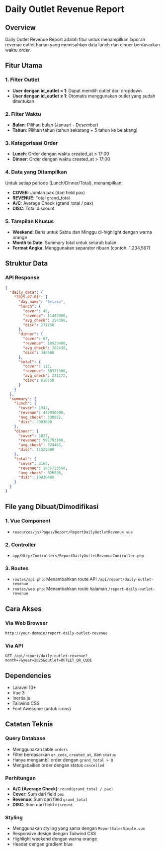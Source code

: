 # Daily Outlet Revenue Report

## Overview
Daily Outlet Revenue Report adalah fitur untuk menampilkan laporan revenue outlet harian yang memisahkan data lunch dan dinner berdasarkan waktu order.

## Fitur Utama

### 1. Filter Outlet
- **User dengan id_outlet = 1**: Dapat memilih outlet dari dropdown
- **User dengan id_outlet ≠ 1**: Otomatis menggunakan outlet yang sudah ditentukan

### 2. Filter Waktu
- **Bulan**: Pilihan bulan (Januari - Desember)
- **Tahun**: Pilihan tahun (tahun sekarang + 5 tahun ke belakang)

### 3. Kategorisasi Order
- **Lunch**: Order dengan waktu created_at ≤ 17:00
- **Dinner**: Order dengan waktu created_at > 17:00

### 4. Data yang Ditampilkan
Untuk setiap periode (Lunch/Dinner/Total), menampilkan:
- **COVER**: Jumlah pax (dari field pax)
- **REVENUE**: Total grand_total
- **A/C**: Average Check (grand_total / pax)
- **DISC**: Total discount

### 5. Tampilan Khusus
- **Weekend**: Baris untuk Sabtu dan Minggu di-highlight dengan warna orange
- **Month to Date**: Summary total untuk seluruh bulan
- **Format Angka**: Menggunakan separator ribuan (contoh: 1,234,567)

## Struktur Data

### API Response
```json
{
  "daily_data": {
    "2025-07-01": {
      "day_name": "Selasa",
      "lunch": {
        "cover": 45,
        "revenue": 11447900,
        "avg_check": 254398,
        "disc": 271150
      },
      "dinner": {
        "cover": 67,
        "revenue": 18923400,
        "avg_check": 282439,
        "disc": 345600
      },
      "total": {
        "cover": 112,
        "revenue": 30371300,
        "avg_check": 271172,
        "disc": 616750
      }
    }
  },
  "summary": {
    "lunch": {
      "cover": 1342,
      "revenue": 442930400,
      "avg_check": 330052,
      "disc": 7303800
    },
    "dinner": {
      "cover": 1827,
      "revenue": 592793100,
      "avg_check": 324463,
      "disc": 11522600
    },
    "total": {
      "cover": 3169,
      "revenue": 1035723500,
      "avg_check": 326830,
      "disc": 18826400
    }
  }
}
```

## File yang Dibuat/Dimodifikasi

### 1. Vue Component
- `resources/js/Pages/Report/ReportDailyOutletRevenue.vue`

### 2. Controller
- `app/Http/Controllers/ReportDailyOutletRevenueController.php`

### 3. Routes
- `routes/api.php`: Menambahkan route API `/api/report/daily-outlet-revenue`
- `routes/web.php`: Menambahkan route halaman `/report-daily-outlet-revenue`

## Cara Akses

### Via Web Browser
```
http://your-domain/report-daily-outlet-revenue
```

### Via API
```
GET /api/report/daily-outlet-revenue?month=7&year=2025&outlet=OUTLET_QR_CODE
```

## Dependencies
- Laravel 10+
- Vue 3
- Inertia.js
- Tailwind CSS
- Font Awesome (untuk icons)

## Catatan Teknis

### Query Database
- Menggunakan table `orders`
- Filter berdasarkan `qr_code`, `created_at`, dan `status`
- Hanya mengambil order dengan `grand_total > 0`
- Mengabaikan order dengan status `cancelled`

### Perhitungan
- **A/C (Average Check)**: `round(grand_total / pax)`
- **Cover**: Sum dari field `pax`
- **Revenue**: Sum dari field `grand_total`
- **DISC**: Sum dari field `discount`

### Styling
- Menggunakan styling yang sama dengan `ReportSalesSimple.vue`
- Responsive design dengan Tailwind CSS
- Highlight weekend dengan warna orange
- Header dengan gradient blue 